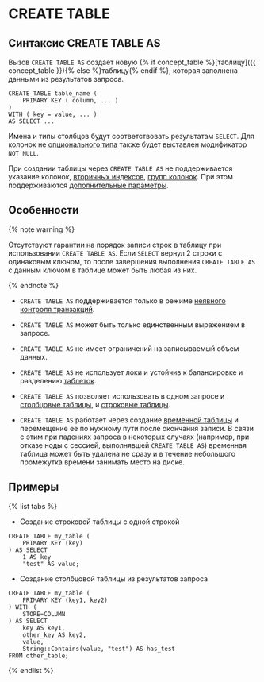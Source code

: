# CREATE TABLE

## Синтаксис CREATE TABLE AS

Вызов `CREATE TABLE AS` создает новую {% if concept_table %}[таблицу]({{ concept_table }}){% else %}таблицу{% endif %}, которая заполнена данными из результатов запроса.

```
CREATE TABLE table_name (
    PRIMARY KEY ( column, ... )
)
WITH ( key = value, ... )
AS SELECT ...
```

Имена и типы столбцов будут соответствовать результатам `SELECT`.
Для колонок не [опционального типа](../../types/optional.md) также будет выставлен модификатор `NOT NULL`.

При создании таблицы через `CREATE TABLE AS` не поддерживается указание колонок, [вторичных индексов](secondary_index.md), [групп колонок](family.md). При этом поддерживаются [дополнительные параметры](with.md).


## Особенности

{% note warning %}

Отсутствуют гарантии на порядок записи строк в таблицу при использовании `CREATE TABLE AS`.
Если `SELECT` вернул 2 строки с одинаковым ключом, то после завершения выполнения `CREATE TABLE AS` с данным ключом в таблице может быть любая из них.
 
{% endnote %}


* `CREATE TABLE AS` поддерживается только в режиме [неявного контроля транзакций](../../../concepts/transactions.md#implicit).

* `CREATE TABLE AS` может быть только единственным выражением в запросе.

* `CREATE TABLE AS` не имеет ограничений на записываемый объем данных.

* `CREATE TABLE AS` не использует локи и устойчив к балансировке и разделению [таблеток](./concepts/glossary#tablet).

* `CREATE TABLE AS` позволяет использовать в одном запросе и [столбцовые таблицы](../glossary.md#column-oriented-table), и [строковые таблицы](../glossary.md#row-oriented-table).

* `CREATE TABLE AS` работает через создание [временной таблицы](temporary.md) и перемещение ее по нужному пути после окончания записи. В связи с этим при падениях запроса в некоторых случаях (например, при отказе ноды с сессией, выполнявшей `CREATE TABLE AS`) временная таблица может быть удалена не сразу и в течение небольшого промежутка времени занимать место на диске.

## Примеры

{% list tabs %}

- Создание строковой таблицы с одной строкой

```
CREATE TABLE my_table (
    PRIMARY KEY (key)
) AS SELECT 
    1 AS key
    "test" AS value;
```

- Создание столбцовой таблицы из результатов запроса

```
CREATE TABLE my_table (
    PRIMARY KEY (key1, key2)
) WITH (
    STORE=COLUMN
) AS SELECT 
    key AS key1,
    other_key AS key2,
    value,
    String::Contains(value, "test") AS has_test
FROM other_table;
```

{% endlist %}